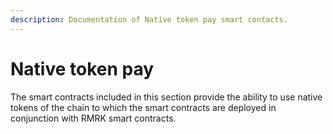 ```yaml
---
description: Documentation of Native token pay smart contacts.
---
```


# Native token pay

The smart contracts included in this section provide the ability to use native tokens of the chain to which the smart contracts are deployed in conjunction with RMRK smart contracts.
